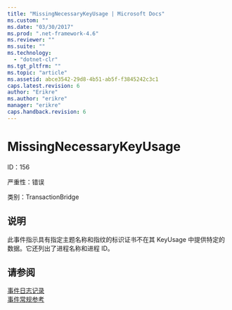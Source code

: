 ```yaml
---
title: "MissingNecessaryKeyUsage | Microsoft Docs"
ms.custom: ""
ms.date: "03/30/2017"
ms.prod: ".net-framework-4.6"
ms.reviewer: ""
ms.suite: ""
ms.technology: 
  - "dotnet-clr"
ms.tgt_pltfrm: ""
ms.topic: "article"
ms.assetid: abce3542-29d8-4b51-ab5f-f3845242c3c1
caps.latest.revision: 6
author: "Erikre"
ms.author: "erikre"
manager: "erikre"
caps.handback.revision: 6
---
```

# MissingNecessaryKeyUsage
ID：156  
  
 严重性：错误  
  
 类别：TransactionBridge  
  
## 说明  
 此事件指示具有指定主题名称和指纹的标识证书不在其 KeyUsage 中提供特定的数据。它还列出了进程名称和进程 ID。  
  
## 请参阅  
 [事件日志记录](../../../../../docs/framework/wcf/diagnostics/event-logging/index.md)   
 [事件常规参考](../../../../../docs/framework/wcf/diagnostics/event-logging/events-general-reference.md)